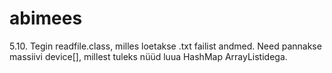 # abimees
5.10. Tegin readfile.class, milles loetakse .txt failist andmed. Need pannakse massiivi device[], millest tuleks nüüd luua HashMap ArrayListidega.
